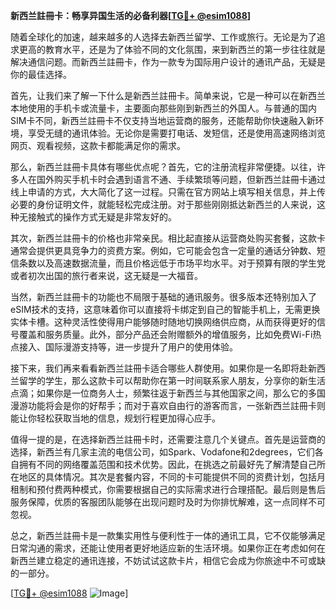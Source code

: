 **新西兰註冊卡：畅享异国生活的必备利器[[TG💪+ @esim1088](https://t.me/s/esim1088)]**

随着全球化的加速，越来越多的人选择去新西兰留学、工作或旅行。无论是为了追求更高的教育水平，还是为了体验不同的文化氛围，来到新西兰的第一步往往就是解决通信问题。而新西兰註冊卡，作为一款专为国际用户设计的通讯产品，无疑是你的最佳选择。

首先，让我们来了解一下什么是新西兰註冊卡。简单来说，它是一种可以在新西兰本地使用的手机卡或流量卡，主要面向那些刚到新西兰的外国人。与普通的国内SIM卡不同，新西兰註冊卡不仅支持当地运营商的服务，还能帮助你快速融入新环境，享受无缝的通讯体验。无论你是需要打电话、发短信，还是使用高速网络浏览网页、观看视频，这款卡都能满足你的需求。

那么，新西兰註冊卡具体有哪些优点呢？首先，它的注册流程非常便捷。以往，许多人在国外购买手机卡时会遇到语言不通、手续繁琐等问题，但新西兰註冊卡通过线上申请的方式，大大简化了这一过程。只需在官方网站上填写相关信息，并上传必要的身份证明文件，就能轻松完成注册。对于那些刚刚抵达新西兰的人来说，这种无接触式的操作方式无疑是非常友好的。

其次，新西兰註冊卡的价格也非常亲民。相比起直接从运营商处购买套餐，这款卡通常会提供更具竞争力的资费方案。例如，它可能会包含一定量的通话分钟数、短信条数以及高速数据流量，而且价格远低于市场平均水平。对于预算有限的学生党或者初次出国的旅行者来说，这无疑是一大福音。

当然，新西兰註冊卡的功能也不局限于基础的通讯服务。很多版本还特别加入了eSIM技术的支持，这意味着你可以直接将卡绑定到自己的智能手机上，无需更换实体卡槽。这种灵活性使得用户能够随时随地切换网络供应商，从而获得更好的信号覆盖和服务质量。此外，部分产品还会附赠额外的增值服务，比如免费Wi-Fi热点接入、国际漫游支持等，进一步提升了用户的使用体验。

接下来，我们再来看看新西兰註冊卡适合哪些人群使用。如果你是一名即将赴新西兰留学的学生，那么这款卡可以帮助你在第一时间联系家人朋友，分享你的新生活点滴；如果你是一位商务人士，频繁往返于新西兰与其他国家之间，那么它的多国漫游功能将会是你的好帮手；而对于喜欢自由行的游客而言，一张新西兰註冊卡则能让你轻松获取当地的信息，规划行程更加得心应手。

值得一提的是，在选择新西兰註冊卡时，还需要注意几个关键点。首先是运营商的选择，新西兰有几家主流的电信公司，如Spark、Vodafone和2degrees，它们各自拥有不同的网络覆盖范围和技术优势。因此，在挑选之前最好先了解清楚自己所在地区的具体情况。其次是套餐内容，不同的卡可能提供不同的资费计划，包括月租制和预付费两种模式，你需要根据自己的实际需求进行合理搭配。最后则是售后服务保障，优质的客服团队能够在出现问题时及时为你排忧解难，这一点同样不可忽视。

总之，新西兰註冊卡是一款集实用性与便利性于一体的通讯工具，它不仅能够满足日常沟通的需求，还能让使用者更好地适应新的生活环境。如果你正在考虑如何在新西兰建立稳定的通讯连接，不妨试试这款卡片，相信它会成为你旅途中不可或缺的一部分。

[[TG💪+ @esim1088](https://t.me/s/esim1088) ![Image](https://i.postimg.cc/4NQfJmqS/Snipaste-2025-05-13-00-14-12.png)]